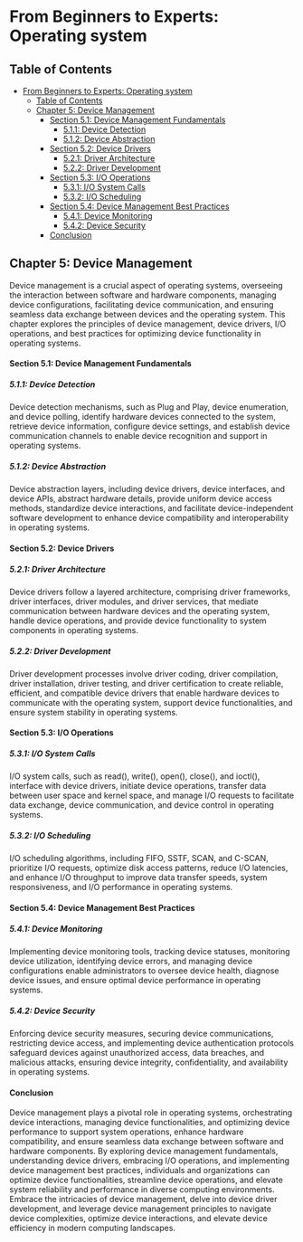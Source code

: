 # From Beginners to Experts: Operating system

## Table of Contents

- [From Beginners to Experts: Operating system](#from-beginners-to-experts-operating-system)
  - [Table of Contents](#table-of-contents)
  - [Chapter 5: Device Management](#chapter-5-device-management)
      - [Section 5.1: Device Management Fundamentals](#section-51-device-management-fundamentals)
        - [5.1.1: Device Detection](#511-device-detection)
        - [5.1.2: Device Abstraction](#512-device-abstraction)
      - [Section 5.2: Device Drivers](#section-52-device-drivers)
        - [5.2.1: Driver Architecture](#521-driver-architecture)
        - [5.2.2: Driver Development](#522-driver-development)
      - [Section 5.3: I/O Operations](#section-53-io-operations)
        - [5.3.1: I/O System Calls](#531-io-system-calls)
        - [5.3.2: I/O Scheduling](#532-io-scheduling)
      - [Section 5.4: Device Management Best Practices](#section-54-device-management-best-practices)
        - [5.4.1: Device Monitoring](#541-device-monitoring)
        - [5.4.2: Device Security](#542-device-security)
      - [Conclusion](#conclusion)

## Chapter 5: Device Management

Device management is a crucial aspect of operating systems, overseeing the interaction between software and hardware components, managing device configurations, facilitating device communication, and ensuring seamless data exchange between devices and the operating system. This chapter explores the principles of device management, device drivers, I/O operations, and best practices for optimizing device functionality in operating systems.

#### Section 5.1: Device Management Fundamentals

##### 5.1.1: Device Detection

Device detection mechanisms, such as Plug and Play, device enumeration, and device polling, identify hardware devices connected to the system, retrieve device information, configure device settings, and establish device communication channels to enable device recognition and support in operating systems.

##### 5.1.2: Device Abstraction

Device abstraction layers, including device drivers, device interfaces, and device APIs, abstract hardware details, provide uniform device access methods, standardize device interactions, and facilitate device-independent software development to enhance device compatibility and interoperability in operating systems.

#### Section 5.2: Device Drivers

##### 5.2.1: Driver Architecture

Device drivers follow a layered architecture, comprising driver frameworks, driver interfaces, driver modules, and driver services, that mediate communication between hardware devices and the operating system, handle device operations, and provide device functionality to system components in operating systems.

##### 5.2.2: Driver Development

Driver development processes involve driver coding, driver compilation, driver installation, driver testing, and driver certification to create reliable, efficient, and compatible device drivers that enable hardware devices to communicate with the operating system, support device functionalities, and ensure system stability in operating systems.

#### Section 5.3: I/O Operations

##### 5.3.1: I/O System Calls

I/O system calls, such as read(), write(), open(), close(), and ioctl(), interface with device drivers, initiate device operations, transfer data between user space and kernel space, and manage I/O requests to facilitate data exchange, device communication, and device control in operating systems.

##### 5.3.2: I/O Scheduling

I/O scheduling algorithms, including FIFO, SSTF, SCAN, and C-SCAN, prioritize I/O requests, optimize disk access patterns, reduce I/O latencies, and enhance I/O throughput to improve data transfer speeds, system responsiveness, and I/O performance in operating systems.

#### Section 5.4: Device Management Best Practices

##### 5.4.1: Device Monitoring

Implementing device monitoring tools, tracking device statuses, monitoring device utilization, identifying device errors, and managing device configurations enable administrators to oversee device health, diagnose device issues, and ensure optimal device performance in operating systems.

##### 5.4.2: Device Security

Enforcing device security measures, securing device communications, restricting device access, and implementing device authentication protocols safeguard devices against unauthorized access, data breaches, and malicious attacks, ensuring device integrity, confidentiality, and availability in operating systems.

#### Conclusion

Device management plays a pivotal role in operating systems, orchestrating device interactions, managing device functionalities, and optimizing device performance to support system operations, enhance hardware compatibility, and ensure seamless data exchange between software and hardware components. By exploring device management fundamentals, understanding device drivers, embracing I/O operations, and implementing device management best practices, individuals and organizations can optimize device functionalities, streamline device operations, and elevate system reliability and performance in diverse computing environments. Embrace the intricacies of device management, delve into device driver development, and leverage device management principles to navigate device complexities, optimize device interactions, and elevate device efficiency in modern computing landscapes.